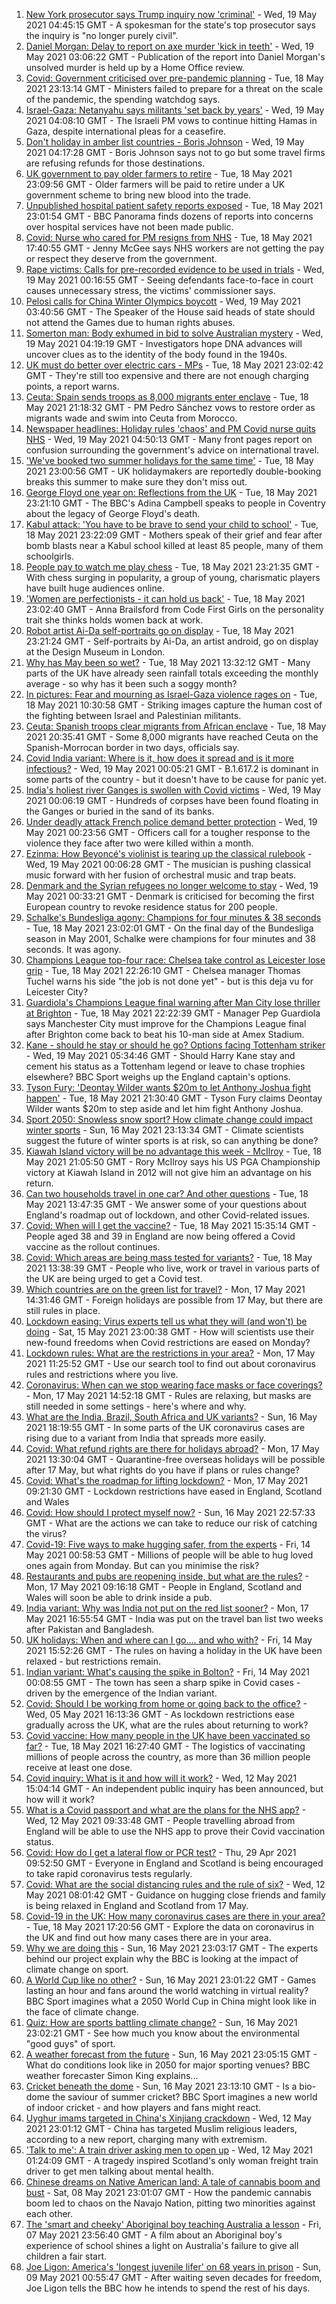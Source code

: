 1. [New York prosecutor says Trump inquiry now 'criminal'](https://www.bbc.co.uk/news/world-us-canada-57166735) - Wed, 19 May 2021 04:45:15 GMT - A spokesman for the state's top prosecutor says the inquiry is "no longer purely civil".
2. [Daniel Morgan: Delay to report on axe murder 'kick in teeth'](https://www.bbc.co.uk/news/uk-england-london-57165909) - Wed, 19 May 2021 03:06:22 GMT - Publication of the report into Daniel Morgan's unsolved murder is held up by a Home Office review.
3. [Covid: Government criticised over pre-pandemic planning](https://www.bbc.co.uk/news/uk-politics-57160297) - Tue, 18 May 2021 23:13:14 GMT - Ministers failed to prepare for a threat on the scale of the pandemic, the spending watchdog says.
4. [Israel-Gaza: Netanyahu says militants 'set back by years'](https://www.bbc.co.uk/news/world-middle-east-57161333) - Wed, 19 May 2021 04:08:10 GMT - The Israeli PM vows to continue hitting Hamas in Gaza, despite international pleas for a ceasefire.
5. [Don't holiday in amber list countries - Boris Johnson](https://www.bbc.co.uk/news/business-57158372) - Wed, 19 May 2021 04:17:28 GMT - Boris Johnson says not to go but some travel firms are refusing refunds for those destinations.
6. [UK government to pay older farmers to retire](https://www.bbc.co.uk/news/science-environment-57149744) - Tue, 18 May 2021 23:09:56 GMT - Older farmers will be paid to retire under a UK government scheme to bring new blood into the trade.
7. [Unpublished hospital patient safety reports exposed](https://www.bbc.co.uk/news/health-57144923) - Tue, 18 May 2021 23:01:54 GMT - BBC Panorama finds dozens of reports into concerns over hospital services have not been made public.
8. [Covid: Nurse who cared for PM resigns from NHS](https://www.bbc.co.uk/news/uk-57162428) - Tue, 18 May 2021 17:40:55 GMT - Jenny McGee says NHS workers are not getting the pay or respect they deserve from the government.
9. [Rape victims: Calls for pre-recorded evidence to be used in trials](https://www.bbc.co.uk/news/uk-57148705) - Wed, 19 May 2021 00:16:55 GMT - Seeing defendants face-to-face in court causes unnecessary stress, the victims' commissioner says.
10. [Pelosi calls for China Winter Olympics boycott](https://www.bbc.co.uk/news/world-us-canada-57166964) - Wed, 19 May 2021 03:40:56 GMT - The Speaker of the House said heads of state should not attend the Games due to human rights abuses.
11. [Somerton man: Body exhumed in bid to solve Australian mystery](https://www.bbc.co.uk/news/world-australia-57166662) - Wed, 19 May 2021 04:19:19 GMT - Investigators hope DNA advances will uncover clues as to the identity of the body found in the 1940s.
12. [UK must do better over electric cars - MPs](https://www.bbc.co.uk/news/uk-politics-57160298) - Tue, 18 May 2021 23:02:42 GMT - They're still too expensive and there are not enough charging points, a report warns.
13. [Ceuta: Spain sends troops as 8,000 migrants enter enclave](https://www.bbc.co.uk/news/world-europe-57156320) - Tue, 18 May 2021 21:18:32 GMT - PM Pedro Sánchez vows to restore order as migrants wade and swim into Ceuta from Morocco.
14. [Newspaper headlines: Holiday rules 'chaos' and PM Covid nurse quits NHS](https://www.bbc.co.uk/news/blogs-the-papers-57165901) - Wed, 19 May 2021 04:50:13 GMT - Many front pages report on confusion surrounding the government's advice on international travel.
15. ['We've booked two summer holidays for the same time'](https://www.bbc.co.uk/news/business-57155307) - Tue, 18 May 2021 23:00:56 GMT - UK holidaymakers are reportedly double-booking breaks this summer to make sure they don't miss out.
16. [George Floyd one year on: Reflections from the UK](https://www.bbc.co.uk/news/uk-57093888) - Tue, 18 May 2021 23:21:10 GMT - The BBC's Adina Campbell speaks to people in Coventry about the legacy of George Floyd's death.
17. [Kabul attack: 'You have to be brave to send your child to school'](https://www.bbc.co.uk/news/world-asia-57163173) - Tue, 18 May 2021 23:22:09 GMT - Mothers speak of their grief and fear after bomb blasts near a Kabul school killed at least 85 people, many of them schoolgirls.
18. [People pay to watch me play chess](https://www.bbc.co.uk/news/entertainment-arts-57159727) - Tue, 18 May 2021 23:21:35 GMT - With chess surging in popularity, a group of young, charismatic players have built huge audiences online.
19. ['Women are perfectionists - it can hold us back'](https://www.bbc.co.uk/news/business-57071925) - Tue, 18 May 2021 23:02:40 GMT - Anna Brailsford from Code First Girls on the personality trait she thinks holds women back at work.
20. [Robot artist Ai-Da self-portraits go on display](https://www.bbc.co.uk/news/entertainment-arts-57093887) - Tue, 18 May 2021 23:21:24 GMT - Self-portraits by Ai-Da, an artist android, go on display at the Design Museum in London.
21. [Why has May been so wet?](https://www.bbc.co.uk/weather/features/57156159) - Tue, 18 May 2021 13:32:12 GMT - Many parts of the UK have already seen rainfall totals exceeding the monthly average - so why has it been such a soggy month?
22. [In pictures: Fear and mourning as Israel-Gaza violence rages on](https://www.bbc.co.uk/news/world-middle-east-57154557) - Tue, 18 May 2021 10:30:58 GMT - Striking images capture the human cost of the fighting between Israel and Palestinian militants.
23. [Ceuta: Spanish troops clear migrants from African enclave](https://www.bbc.co.uk/news/world-europe-57159296) - Tue, 18 May 2021 20:35:41 GMT - Some 8,000 migrants have reached Ceuta on the Spanish-Morrocan border in two days, officials say.
24. [Covid India variant: Where is it, how does it spread and is it more infectious?](https://www.bbc.co.uk/news/health-57157496) - Wed, 19 May 2021 00:05:21 GMT - B.1.617.2 is dominant in some parts of the country - but it doesn't have to be cause for panic yet.
25. [India's holiest river Ganges is swollen with Covid victims](https://www.bbc.co.uk/news/world-asia-india-57154564) - Wed, 19 May 2021 00:06:19 GMT - Hundreds of corpses have been found floating in the Ganges or buried in the sand of its banks.
26. [Under deadly attack French police demand better protection](https://www.bbc.co.uk/news/world-europe-57156837) - Wed, 19 May 2021 00:23:56 GMT - Officers call for a tougher response to the violence they face after two were killed within a month.
27. [Ezinma: How Beyoncé's violinist is tearing up the classical rulebook](https://www.bbc.co.uk/news/entertainment-arts-57120365) - Wed, 19 May 2021 00:06:28 GMT - The musician is pushing classical music forward with her fusion of orchestral music and trap beats.
28. [Denmark and the Syrian refugees no longer welcome to stay](https://www.bbc.co.uk/news/world-europe-57156835) - Wed, 19 May 2021 00:33:21 GMT - Denmark is criticised for becoming the first European country to revoke residence status for 200 people.
29. [Schalke's Bundesliga agony: Champions for four minutes & 38 seconds](https://www.bbc.co.uk/sport/football/57087325) - Tue, 18 May 2021 23:02:01 GMT - On the final day of the Bundesliga season in May 2001, Schalke were champions for four minutes and 38 seconds. It was agony.
30. [Champions League top-four race: Chelsea take control as Leicester lose grip](https://www.bbc.co.uk/sport/football/57166348) - Tue, 18 May 2021 22:26:10 GMT - Chelsea manager Thomas Tuchel warns his side "the job is not done yet" - but is this deja vu for Leicester City?
31. [Guardiola's Champions League final warning after Man City lose thriller at Brighton](https://www.bbc.co.uk/sport/football/57066733) - Tue, 18 May 2021 22:22:39 GMT - Manager Pep Guardiola says Manchester City must improve for the Champions League final after Brighton come back to beat his 10-man side at Amex Stadium.
32. [Kane - should he stay or should he go? Options facing Tottenham striker](https://www.bbc.co.uk/sport/football/57156888) - Wed, 19 May 2021 05:34:46 GMT - Should Harry Kane stay and cement his status as a Tottenham legend or leave to chase trophies elsewhere? BBC Sport weighs up the England captain's options.
33. [Tyson Fury: 'Deontay Wilder wants $20m to let Anthony Joshua fight happen'](https://www.bbc.co.uk/sport/boxing/57165286) - Tue, 18 May 2021 21:30:40 GMT - Tyson Fury claims Deontay Wilder wants $20m to step aside and let him fight Anthony Joshua.
34. [Sport 2050: Snowless snow sport? How climate change could impact winter sports](https://www.bbc.co.uk/sport/56972369) - Sun, 16 May 2021 23:13:34 GMT - Climate scientists suggest the future of winter sports is at risk, so can anything be done?
35. [Kiawah Island victory will be no advantage this week - McIlroy](https://www.bbc.co.uk/sport/golf/57165606) - Tue, 18 May 2021 21:05:50 GMT - Rory McIlroy says his US PGA Championship victory at Kiawah Island in 2012 will not give him an advantage on his return.
36. [Can two households travel in one car? And other questions](https://www.bbc.co.uk/news/world-asia-china-51176409) - Tue, 18 May 2021 13:47:35 GMT - We answer some of your questions about England's roadmap out of lockdown, and other Covid-related issues.
37. [Covid: When will I get the vaccine?](https://www.bbc.co.uk/news/health-55045639) - Tue, 18 May 2021 15:35:14 GMT - People aged 38 and 39 in England are now being offered a Covid vaccine as the rollout continues.
38. [Covid: Which areas are being mass tested for variants?](https://www.bbc.co.uk/news/explainers-54872039) - Tue, 18 May 2021 13:38:39 GMT - People who live, work or travel in various parts of the UK are being urged to get a Covid test.
39. [Which countries are on the green list for travel?](https://www.bbc.co.uk/news/explainers-52544307) - Mon, 17 May 2021 14:31:46 GMT - Foreign holidays are possible from 17 May, but there are still rules in place.
40. [Lockdown easing: Virus experts tell us what they will (and won't) be doing](https://www.bbc.co.uk/news/uk-57069293) - Sat, 15 May 2021 23:00:38 GMT - How will scientists use their new-found freedoms when Covid restrictions are eased on Monday?
41. [Lockdown rules: What are the restrictions in your area?](https://www.bbc.co.uk/news/uk-54373904) - Mon, 17 May 2021 11:25:52 GMT - Use our search tool to find out about coronavirus rules and restrictions where you live.
42. [Coronavirus: When can we stop wearing face masks or face coverings?](https://www.bbc.co.uk/news/health-51205344) - Mon, 17 May 2021 14:52:18 GMT - Rules are relaxing, but masks are still needed in some settings - here's where and why.
43. [What are the India, Brazil, South Africa and UK variants?](https://www.bbc.co.uk/news/health-55659820) - Sun, 16 May 2021 18:19:55 GMT - In some parts of the UK coronavirus cases are rising due to a variant from India that spreads more easily.
44. [Covid: What refund rights are there for holidays abroad?](https://www.bbc.co.uk/news/business-51615412) - Mon, 17 May 2021 13:30:04 GMT - Quarantine-free overseas holidays will be possible after 17 May, but what rights do you have if plans or rules change?
45. [Covid: What's the roadmap for lifting lockdown?](https://www.bbc.co.uk/news/explainers-52530518) - Mon, 17 May 2021 09:21:30 GMT - Lockdown restrictions have eased in England, Scotland and Wales
46. [Covid: How should I protect myself now?](https://www.bbc.co.uk/news/health-57087517) - Sun, 16 May 2021 22:57:33 GMT - What are the actions we can take to reduce our risk of catching the virus?
47. [Covid-19: Five ways to make hugging safer, from the experts](https://www.bbc.co.uk/news/uk-57083571) - Fri, 14 May 2021 00:58:53 GMT - Millions of people will be able to hug loved ones again from Monday. But can you minimise the risk?
48. [Restaurants and pubs are reopening inside, but what are the rules?](https://www.bbc.co.uk/news/business-52977388) - Mon, 17 May 2021 09:16:18 GMT - People in England, Scotland and Wales will soon be able to drink inside a pub.
49. [India variant: Why was India not put on the red list sooner?](https://www.bbc.co.uk/news/56801288) - Mon, 17 May 2021 16:55:54 GMT - India was put on the travel ban list two weeks after Pakistan and Bangladesh.
50. [UK holidays: When and where can I go.... and who with?](https://www.bbc.co.uk/news/explainers-52646738) - Fri, 14 May 2021 15:52:26 GMT - The rules on having a holiday in the UK have been relaxed - but restrictions remain.
51. [Indian variant: What's causing the spike in Bolton?](https://www.bbc.co.uk/news/health-57094274) - Fri, 14 May 2021 00:08:55 GMT - The town has seen a sharp spike in Covid cases - driven by the emergence of the Indian variant.
52. [Covid: Should I be working from home or going back to the office?](https://www.bbc.co.uk/news/business-52567567) - Wed, 05 May 2021 16:13:36 GMT - As lockdown restrictions ease gradually across the UK, what are the rules about returning to work?
53. [Covid vaccine: How many people in the UK have been vaccinated so far?](https://www.bbc.co.uk/news/health-55274833) - Tue, 18 May 2021 16:27:40 GMT - The logistics of vaccinating millions of people across the country, as more than 36 million people receive at least one dose.
54. [Covid inquiry: What is it and how will it work?](https://www.bbc.co.uk/news/explainers-57085964) - Wed, 12 May 2021 15:04:14 GMT - An independent public inquiry has been announced, but how will it work?
55. [What is a Covid passport and what are the plans for the NHS app?](https://www.bbc.co.uk/news/explainers-55718553) - Wed, 12 May 2021 09:33:48 GMT - People travelling abroad from England will be able to use the NHS app to prove their Covid vaccination status.
56. [Covid: How do I get a lateral flow or PCR test?](https://www.bbc.co.uk/news/health-51943612) - Thu, 29 Apr 2021 09:52:50 GMT - Everyone in England and Scotland is being encouraged to take rapid coronavirus tests regularly.
57. [Covid: What are the social distancing rules and the rule of six?](https://www.bbc.co.uk/news/uk-51506729) - Wed, 12 May 2021 08:01:42 GMT - Guidance on hugging close friends and family is being relaxed in England and Scotland from 17 May.
58. [Covid-19 in the UK: How many coronavirus cases are there in your area?](https://www.bbc.co.uk/news/uk-51768274) - Tue, 18 May 2021 17:20:56 GMT - Explore the data on coronavirus in the UK and find out how many cases there are in your area.
59. [Why we are doing this](https://www.bbc.co.uk/sport/56972366) - Sun, 16 May 2021 23:03:17 GMT - The experts behind our project explain why the BBC is looking at the impact of climate change on sport.
60. [A World Cup like no other?](https://www.bbc.co.uk/sport/56972365) - Sun, 16 May 2021 23:01:22 GMT - Games lasting an hour and fans around the world watching in virtual reality? BBC Sport imagines what a 2050 World Cup in China might look like in the face of climate change.
61. [Quiz: How are sports battling climate change?](https://www.bbc.co.uk/sport/57068988) - Sun, 16 May 2021 23:02:21 GMT - See how much you know about the environmental "good guys" of sport.
62. [A weather forecast from the future](https://www.bbc.co.uk/sport/56972367) - Sun, 16 May 2021 23:05:15 GMT - What do conditions look like in 2050 for major sporting venues? BBC weather forecaster Simon King explains...
63. [Cricket beneath the dome](https://www.bbc.co.uk/sport/56972368) - Sun, 16 May 2021 23:13:10 GMT - Is a bio-dome the saviour of summer cricket? BBC Sport imagines a new world of indoor cricket - and how players and fans might react.
64. [Uyghur imams targeted in China's Xinjiang crackdown](https://www.bbc.co.uk/news/world-asia-china-56986057) - Wed, 12 May 2021 23:01:12 GMT - China has targeted Muslim religious leaders, according to a new report, charging many with extremism.
65. ['Talk to me': A train driver asking men to open up](https://www.bbc.co.uk/news/stories-57060971) - Wed, 12 May 2021 01:24:09 GMT - A tragedy inspired Scotland's only woman freight train driver to get men talking about mental health.
66. [Chinese dreams on Native American land: A tale of cannabis boom and bust](https://www.bbc.co.uk/news/world-us-canada-56835897) - Sat, 08 May 2021 23:01:07 GMT - How the pandemic cannabis boom led to chaos on the Navajo Nation, pitting two minorities against each other.
67. [The 'smart and cheeky' Aboriginal boy teaching Australia a lesson](https://www.bbc.co.uk/news/stories-56544429) - Fri, 07 May 2021 23:56:40 GMT - A film about an Aboriginal boy's experience of school shines a light on Australia's failure to give all children a fair start.
68. [Joe Ligon: America's 'longest juvenile lifer' on 68 years in prison](https://www.bbc.co.uk/news/world-us-canada-57022924) - Sun, 09 May 2021 00:55:47 GMT - After waiting seven decades for freedom, Joe Ligon tells the BBC how he intends to spend the rest of his days.
